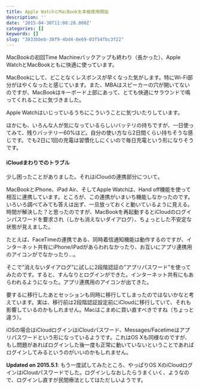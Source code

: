 ```yaml
---
title: Apple WatchとMacBookを本格使用開始
description: ''
date: '2015-04-30T11:00:28.000Z'
categories: []
keywords: []
slug: "3833bbeb-38f9-4bd4-8e69-03f54fbc3f22"
---
```

MacBookの初回Time Machineバックアップも終わり（長かった）、Apple WatchとMacBookともに快適に使っています。

MacBookにして、どことなくレスポンスが早くなった気がします。特にWi-Fi部分がはやくなったと感じています。また、MBAはスピーカーの穴が開いてないのですが、MacBookはキーボード上部にあって、とても快適にサラウンドで鳴ってくれることに気づきました。

Apple Watchはいじっているうちにこういうことに気づいたりしています。

ほかにも、いろんな人が気になっているらしいバッテリの持ちですが、一日使ってみて、残りバッテリー60%ほど。自分の使い方なら2日間くらい持ちそうな感じです。でも2日に1回の充電は習慣化しにくいので毎日充電という形になりそうです。

#### iCloudまわりでのトラブル

少し困ったことがありました。それはiCloudの連携部分について。

MacBookとiPhone、iPad Air、そしてApple Watchは、Hand off機能を使って相互に連携しています。ところが、この連携がいまいち機能しなかったのです。いろいろ調べてみても答えは出ず、一旦放っておくと動いているように見える。時間が解決した？と思ったのですが、MacBookを再起動するとiCloudのログインパスワードを要求され（しかも消えないダイアログ）、ちょっとした不安定な状態が見えました。

たとえば、FaceTimeの連携である、同時着信通知機能は動作するのですが、インターネット共有にiPhone/iPadがあらわれなかったり、お互いにアプリ連携用のアイコンがでなかったり…。

そこで”消えないダイアログ”に試しに2段階認証の”アプリパスワード”を使ってみたのです。すると、すんなりとログインができた。インターネット共有にもあらわれるようになった。アプリ連携用のアイコンが出てきた。

要するに移行したあとセッションも同時に移行してしまったのではないかなと考えています。実は、移行前は2段階認証設定前にiCloudに移行していて、それも影響しているのかもしれません。Macはこまめに買い直すべきですね（ちょっと違う）。

iOSの場合はiCloudログインはiCloudパスワード、Messages/Facetimeはアプリパスワードという形になっているようです。これはOS Xも同様なのですが、もし問題があればログインした後一度も正常に動いていないということであればログインしてみるというのがいいのかもしれません。

**Updated on 2015.5.1**: もう一度試してみたところ、やっぱりOS XのiCloudログインはiCloudパスワードでした。ログインしなおしたらうまくいく、ようなので、ログインし直すが民間療法としてはただしいようです。